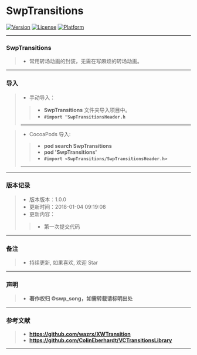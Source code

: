 # SwpTransitions

[![Version](https://img.shields.io/cocoapods/v/SwpTransitions.svg?style=flat)](http://cocoapods.org/pods/SwpTransitions) [![License](https://img.shields.io/cocoapods/l/SwpTransitions.svg?style=flat)](http://cocoapods.org/pods/SwpTransitions) [![Platform](https://img.shields.io/cocoapods/p/SwpTransitions.svg?style=flat)](http://cocoapods.org/pods/SwpTransitions)

-------

### SwpTransitions

> * 常用转场动画的封装，无需在写麻烦的转场动画。

-------


### 导入

> * 手动导入：
> 
>> * **SwpTransitions** 文件夹导入项目中。
>> * **`#import "SwpTransitionsHeader.h`**
>> 
> -------

> * CocoaPods 导入:
> 
>> * **pod search SwpTransitions**
>> * **pod 'SwpTransitions'**
>> * **`#import <SwpTransitions/SwpTransitionsHeader.h>`**
>> 
> -------

-------

### 版本记录

> * 版本版本：1.0.0
> * 更新时间：2018-01-04 09:19:08
> * 更新内容：
> 
>> * 第一次提交代码

-------

### 备注

> * 持续更新, 如果喜欢, 欢迎 Star

-------

### 声明

 > * **著作权归 ©swp_song，如需转载请标明出处**

-------

### 参考文献
> * **https://github.com/wazrx/XWTransition**
> * **https://github.com/ColinEberhardt/VCTransitionsLibrary**

-------


